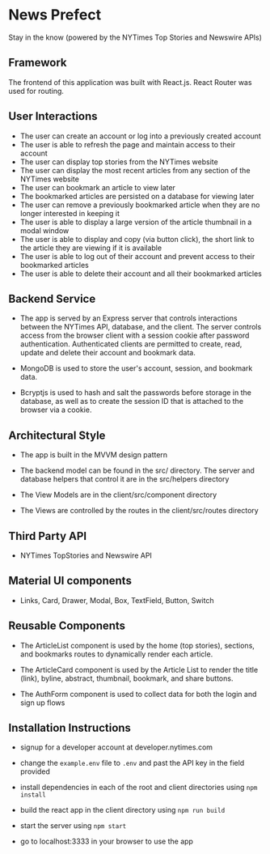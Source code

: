 # News Prefect
Stay in the know (powered by the NYTimes Top Stories and Newswire APIs)

## Framework

The frontend of this application was built with React.js. React Router was used for routing.

## User Interactions

- The user can create an account or log into a previously created account
- The user is able to refresh the page and maintain access to their account
- The user can display top stories from the NYTimes website
- The user can display the most recent articles from any section of the NYTimes website
- The user can bookmark an article to view later
- The bookmarked articles are persisted on a database for viewing later
- The user can remove a previously bookmarked article when they are no longer interested in keeping it
- The user is able to display a large version of the article thumbnail in a modal window
- The user is able to display and copy (via button click), the short link to the article they are viewing if it is available
- The user is able to log out of their account and prevent access to their bookmarked articles
- The user is able to delete their account and all their bookmarked articles

## Backend Service

- The app is served by an Express server that controls interactions between the NYTimes API, database, and the client. The server controls access from the browser client with a session cookie after password authentication. Authenticated clients are permitted to create, read, update and delete their account and bookmark data.

- MongoDB is used to store the user's account, session, and bookmark data.

- Bcryptjs is used to hash and salt the passwords before storage in the database, as well as to create the session ID that is attached to the browser via a cookie.

## Architectural Style

- The app is built in the MVVM design pattern

- The backend model can be found in the src/ directory. The server and database helpers that control it are in the src/helpers directory

- The View Models are in the client/src/component directory

- The Views are controlled by the routes in the client/src/routes directory

## Third Party API

- NYTimes TopStories and Newswire API

## Material UI components

- Links, Card, Drawer, Modal, Box, TextField, Button, Switch

## Reusable Components

- The ArticleList component is used by the home (top stories), sections, and bookmarks routes to dynamically render each article.

- The ArticleCard component is used by the Article List to render the title (link), byline, abstract, thumbnail, bookmark, and share buttons.

- The AuthForm component is used to collect data for both the login and sign up flows

## Installation Instructions

- signup for a developer account at developer.nytimes.com

- change the `example.env` file to `.env` and past the API key in the field provided

- install dependencies in each of the root and client directories using `npm install`

- build the react app in the client directory using `npm run build`

- start the server using `npm start`

- go to localhost:3333 in your browser to use the app